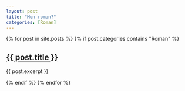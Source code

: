 ```yaml
---
layout: post
title: "Mon roman?"
categories: [Roman]
---
```


<div class="posts">
  {% for post in site.posts %}
    {% if post.categories contains "Roman" %}
      <article>
        <h2><a href="{{ post.url }}">{{ post.title }}</a></h2>
        <p>{{ post.excerpt }}</p>
      </article>
    {% endif %}
  {% endfor %}
</div>